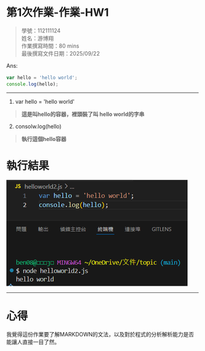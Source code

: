# 第1次作業-作業-HW1
>
>學號：112111124
><br />
>姓名：游博翔
><br />
>作業撰寫時間：80 mins
><br />
>最後撰寫文件日期：2025/09/22
>


Ans:
```js
var hello = 'hello world';  
console.log(hello); 
```
---
1. var hello = 'hello world'  
>**這是叫hello的容器，裡頭裝了叫 hello world的字串**
2. consolw.log(hello)  
>**執行這個hello容器** 

# 執行結果
![这是图片](/img/good.png)

---
# 心得
我覺得這份作業要了解MARKDOWN的文法，以及對於程式的分析解析能力是否能讓人直接一目了然。


